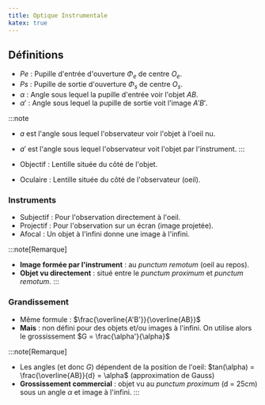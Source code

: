 ```yaml
---
title: Optique Instrumentale
katex: true
---
```


## Définitions

- $Pe$ : Pupille d'entrée d'ouverture $\Phi_e$ de centre $O_e$.
- $Ps$ : Pupille de sortie d'ouverture $\Phi_s$ de centre $O_s$.
- $\alpha$ : Angle sous lequel la pupille d'entrée voir l'objet $AB$.
- $\alpha'$ : Angle sous lequel la pupille de sortie voit l'image $A'B'$.

:::note
- $a$ est l'angle sous lequel l'observateur voir l'objet à l'oeil nu.
- $a'$ est l'angle sous lequel l'observateur voit l'objet par l'instrument.
:::

- Objectif : Lentille située du côté de l'objet.
- Oculaire : Lentille située du côté de l'observateur (oeil).

### Instruments

- Subjectif : Pour l'observation directement à l'oeil.
- Projectif : Pour l'observation sur un écran (image projetée).
- Afocal : Un objet à l'infini donne une image à l'infini.

:::note[Remarque]
- **Image formée par l'instrument** : au *punctum remotum* (oeil au repos).
- **Objet vu directement** : situé entre le *punctum proximum* et *punctum remotum*.
:::

### Grandissement

- Même formule : $\frac{\overline{A'B'}}{\overline{AB}}$
- **Mais** : non défini pour des objets et/ou images à l'infini. On utilise alors le grossissement $G = \frac{\alpha'}{\alpha}$

:::note[Remarque]
- Les angles (et donc $G$) dépendent de la position de l'oeil: $tan(\alpha) = \frac{\overline{AB}}{d} = \alpha$ (approximation de Gauss)
- **Grossissement commercial** : objet vu au *punctum proximum* (d = 25cm) sous un angle $\alpha$ et image à l'infini.
:::
